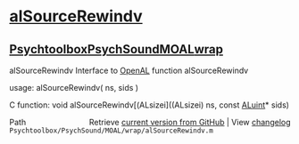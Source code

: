 # [alSourceRewindv](alSourceRewindv)
## [Psychtoolbox](Psychtoolbox)[PsychSound](PsychSound)[MOAL](MOAL)[wrap](wrap)

alSourceRewindv  Interface to [OpenAL](OpenAL) function alSourceRewindv  
  
usage:  alSourceRewindv( ns, sids )  
  
C function:  void alSourceRewindv[(ALsizei]((ALsizei) ns, const [ALuint](ALuint)\* sids)  




<div class="code_header" style="text-align:right;">
  <span style="float:left;">Path&nbsp;&nbsp;</span> <span class="counter">Retrieve <a href=
  "https://raw.github.com/Psychtoolbox-3/Psychtoolbox-3/beta/Psychtoolbox/PsychSound/MOAL/wrap/alSourceRewindv.m">current version from GitHub</a> | View <a href=
  "https://github.com/Psychtoolbox-3/Psychtoolbox-3/commits/beta/Psychtoolbox/PsychSound/MOAL/wrap/alSourceRewindv.m">changelog</a></span>
</div>
<div class="code">
  <code>Psychtoolbox/PsychSound/MOAL/wrap/alSourceRewindv.m</code>
</div>

